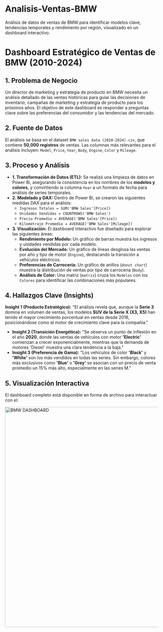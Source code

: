 # Analisis-Ventas-BMW
Análisis de datos de ventas de BMW para identificar modelos clave, tendencias temporales y rendimiento por región, visualizado en un dashboard interactivo.

# Dashboard Estratégico de Ventas de BMW (2010-2024)

## 1. Problema de Negocio
Un director de marketing y estrategia de producto en BMW necesita un análisis detallado de las ventas históricas para guiar las decisiones de inventario, campañas de marketing y estrategia de producto para los próximos años. El objetivo de este dashboard es responder a preguntas clave sobre las preferencias del consumidor y las tendencias del mercado.

## 2. Fuente de Datos
El análisis se basa en el dataset `BMW sales data (2010-2024).csv`, que contiene **50,000 registros** de ventas. Las columnas más relevantes para el análisis incluyen: `Model`, `Price`, `Year`, `Body`, `Engine`, `Color` y `Mileage`.

## 3. Proceso y Análisis
* **1. Transformación de Datos (ETL):** Se realizó una limpieza de datos en Power Bi, asegurando la consistencia en los nombres de los **modelos y colores**, y convirtiendo la columna `Year` a un formato de fecha para análisis de series temporales.
* **2. Modelado y DAX:** Dentro de Power BI, se crearon las siguientes medidas DAX para el análisis:
    * `Ingresos Totales = SUM('BMW Sales'[Price])`
    * `Unidades Vendidas = COUNTROWS('BMW Sales')`
    * `Precio Promedio = AVERAGE('BMW Sales'[Price])`
    * `Kilometraje Promedio = AVERAGE('BMW Sales'[Mileage])`
* **3. Visualización:** El dashboard interactivo fue diseñado para explorar las siguientes áreas:
    * **Rendimiento por Modelo:** Un gráfico de barras muestra los ingresos y unidades vendidas por cada modelo.
    * **Evolución del Mercado:** Un gráfico de líneas desglosa las ventas por año y tipo de motor (`Engine`), destacando la transición a vehículos eléctricos.
    * **Preferencias de Carrocería:** Un gráfico de anillos (`donut chart`) muestra la distribución de ventas por tipo de carrocería (`Body`).
    * **Análisis de Color:** Una matriz (`matrix`) cruza los `Modelos` con los `Colores` para identificar las combinaciones más populares.

## 4. Hallazgos Clave (Insights)

**Insight 1 (Producto Estratégico):** "El análisis revela que, aunque la **Serie 3** domina en volumen de ventas, los modelos **SUV de la Serie X (X3, X5)** han tenido el mayor crecimiento porcentual en ventas desde 2018, posicionándose como el motor de crecimiento clave para la compañía."
* **Insight 2 (Transición Energética):** "Se observa un punto de inflexión en el año **2020**, donde las ventas de vehículos con motor **'Electric'** comienzan a crecer exponencialmente, mientras que la demanda de motores 'Diesel' muestra una clara tendencia a la baja."
* **Insight 3 (Preferencia de Gama):** "Los vehículos de color **'Black'** y **'White'** son los más vendidos en todas las series. Sin embargo, colores más exclusivos como **'Blue'** o **'Grey'** se asocian con un precio de venta promedio un 15% más alto, especialmente en las series M."

## 5. Visualización Interactiva
El dashboard completo está disponible en forma de archivo para interactuar con el:

<img width="1336" height="726" alt="BMW DASHBOARD" src="https://github.com/user-attachments/assets/10de0e97-4a0b-4c2f-9b2d-dc3f8b180cf6" />
